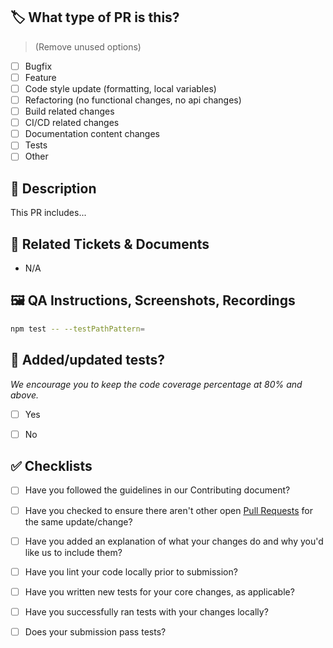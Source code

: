 ## 🏷️ What type of PR is this? 

> (Remove unused options)
- [ ] Bugfix
- [ ] Feature
- [ ] Code style update (formatting, local variables)
- [ ] Refactoring (no functional changes, no api changes)
- [ ] Build related changes
- [ ] CI/CD related changes
- [ ] Documentation content changes
- [ ] Tests
- [ ] Other

## 🎯 Description

This PR includes...

## 📝 Related Tickets & Documents
- N/A

## 🖼️ QA Instructions, Screenshots, Recordings

```bash
npm test -- --testPathPattern=
```

## 🧪 Added/updated tests?
_We encourage you to keep the code coverage percentage at 80% and above._

- [ ] Yes
- [ ] No


## ✅ Checklists

- [ ] Have you followed the guidelines in our Contributing document?
- [ ] Have you checked to ensure there aren't other open [Pull Requests](https://github.com/jaflesch/ts-pokeapi/pulls) for the same update/change?
- [ ] Have you added an explanation of what your changes do and why you'd like us to include them?
- [ ] Have you lint your code locally prior to submission?
- [ ] Have you written new tests for your core changes, as applicable?
- [ ] Have you successfully ran tests with your changes locally?
- [ ] Does your submission pass tests?

